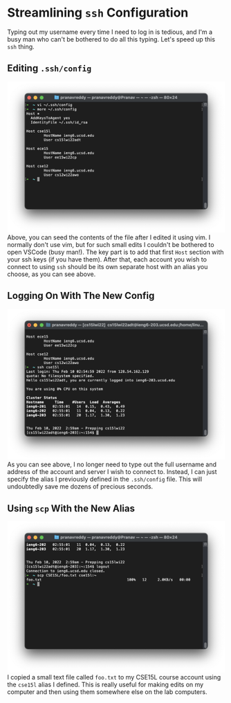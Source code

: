 # Streamlining `ssh` Configuration
Typing out my username every time I need to log in is tedious, and I'm a busy man who can't be bothered to do all this typing. Let's speed up this `ssh` thing.

## Editing `.ssh/config`

![ssh config](images/SSH-config.png)
Above, you can seed the contents of the file after I edited it using vim. I normally don't use vim, but for such small edits I couldn't be bothered to open VSCode (busy man!). The key part is to add that first `Host` section with your ssh keys (if you have them). After that, each account you wish to connect to using `ssh` should be its own separate host with an alias you choose, as you can see above.

## Logging On With The New Config
![logging on](images/loggin-on.png)
As you can see above, I no longer need to type out the full username and address of the account and server I wish to connect to. Instead, I can just specify the alias I previously defined in the `.ssh/config` file. This will undoubtedly save me dozens of precious seconds.

## Using `scp` With the New Alias
![logging on](images/copying-stuff.png)
I copied a small text file called `foo.txt` to my CSE15L course account using the `cse15l` alias I defined. This is really useful for making edits on my computer and then using them somewhere else on the lab computers.